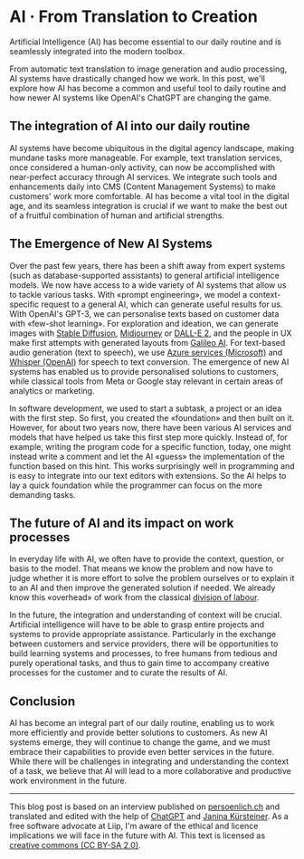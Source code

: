 # AI · From Translation to Creation

Artificial Intelligence (AI) has become essential to our daily routine and is seamlessly integrated into the modern toolbox.

From automatic text translation to image generation and audio processing, AI systems have drastically changed how we work. In this post, we'll explore how AI has become a common and useful tool to daily routine and how newer AI systems like OpenAI's ChatGPT are changing the game.

## The integration of AI into our daily routine

AI systems have become ubiquitous in the digital agency landscape, making mundane tasks more manageable. For example, text translation services, once considered a human-only activity, can now be accomplished with near-perfect accuracy through AI services. We integrate such tools and enhancements daily into CMS (Content Management Systems) to make customers' work more comfortable. AI has become a vital tool in the digital age, and its seamless integration is crucial if we want to make the best out of a fruitful combination of human and artificial strengths.

## The Emergence of New AI Systems

Over the past few years, there has been a shift away from expert systems (such as database-supported assistants) to general artificial intelligence models. We now have access to a wide variety of AI systems that allow us to tackle various tasks. With «prompt engineering», we model a context-specific request to a general AI, which can generate useful results for us. With OpenAI's GPT-3, we can personalise texts based on customer data with «few-shot learning». For exploration and ideation, we can generate images with [Stable Diffusion](https://stability.ai/blog/stable-diffusion-public-release), [Midjourney](https://www.midjourney.com/) or [DALL-E 2](https://openai.com/product/dall-e-2), and the people in UX make first attempts with generated layouts from [Galileo AI](https://www.usegalileo.ai/). For text-based audio generation (text to speech), we use [Azure services (Microsoft)](https://azure.microsoft.com/) and [Whisper (OpenAI)](https://openai.com/research/whisper) for speech to text conversion. The emergence of new AI systems has enabled us to provide personalised solutions to customers, while classical tools from Meta or Google stay relevant in certain areas of analytics or marketing.

In software development, we used to start a subtask, a project or an idea with the first step. So first, you created the «foundation» and then built on it. However, for about two years now, there have been various AI services and models that have helped us take this first step more quickly. Instead of, for example, writing the program code for a specific function, today, one might instead write a comment and let the AI «guess» the implementation of the function based on this hint. This works surprisingly well in programming and is easy to integrate into our text editors with extensions. So the AI helps to lay a quick foundation while the programmer can focus on the more demanding tasks.

## The future of AI and its impact on work processes

In everyday life with AI, we often have to provide the context, question, or basis to the model. That means we know the problem and now have to judge whether it is more effort to solve the problem ourselves or to explain it to an AI and then improve the generated solution if needed. We already know this «overhead» of work from the classical [division of labour](https://en.wikipedia.org/wiki/Division_of_labour#Adam_Smith).

In the future, the integration and understanding of context will be crucial. Artificial intelligence will have to be able to grasp entire projects and systems to provide appropriate assistance. Particularly in the exchange between customers and service providers, there will be opportunities to build learning systems and processes, to free humans from tedious and purely operational tasks, and thus to gain time to accompany creative processes for the customer and to curate the results of AI.

## Conclusion

AI has become an integral part of our daily routine, enabling us to work more efficiently and provide better solutions to customers. As new AI systems emerge, they will continue to change the game, and we must embrace their capabilities to provide even better services in the future. While there will be challenges in integrating and understanding the context of a task, we believe that AI will lead to a more collaborative and productive work environment in the future.

---

This blog post is based on an interview published on [persoenlich.ch](https://www.persoenlich.com/digital/ki-ist-bei-digitalagenturen-teil-des-teams) and translated and edited with the help of [ChatGPT](https://openai.com/blog/chatgpt) and [Janina Kürsteiner](https://www.liip.ch/de/team/janina-kuersteiner). As a free software advocate at Liip, I'm aware of the ethical and licence implications we will face in the future with AI. This text is licensed as [creative commons (CC BY-SA 2.0)](https://creativecommons.org/licenses/by-sa/2.0/).
